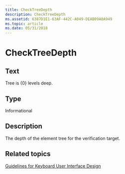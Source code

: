 ```yaml
---
title: CheckTreeDepth
description: CheckTreeDepth
ms.assetid: 6387D1E1-63AF-442C-A049-DEAB09A0A949
ms.topic: article
ms.date: 05/31/2018
---
```


# CheckTreeDepth

## Text

Tree is {0} levels deep.

## Type

Informational

## Description

The depth of the element tree for the verification target.

## Related topics

[Guidelines for Keyboard User Interface Design](/previous-versions/windows/desktop/dnacc/guidelines-for-keyboard-user-interface-design)
